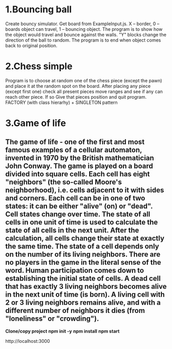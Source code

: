 # 1.Bouncing ball
Create bouncy simulator. Get board from ExampleInput.js. X – border, 0 – boards object can travel, 1 – bouncing object. 
The program is to show how the object would travel and bounce against the walls. 
"Y" blocks change the direction of the ball to random.
The program is to end when object comes back to original position. 

# 2.Chess simple
Program is to choose at random one of the chess piece (except the pawn) and place it at the random spot on the board. 
After placing any piece (except first one) check all present pieces move ranges and see if any can reach other piece. 
If so Give that pieces position and quit program. FACTORY (with class hierarhy) + SINGLETON pattern

# 3.Game of life
The game of life - one of the first and most famous examples of a cellular automaton, invented in 1970 by the British mathematician John Conway.
The game is played on a board divided into square cells. Each cell has eight "neighbors" (the so-called Moore's neighborhood),
i.e. cells adjacent to it with sides and corners. Each cell can be in one of two states: it can be either "alive" (on) or "dead".
Cell states change over time. The state of all cells in one unit of time is used to calculate the state of all cells in the next unit.
After the calculation, all cells change their state at exactly the same time. The state of a cell depends only on the number of its living neighbors.
There are no players in the game in the literal sense of the word. Human participation comes down to establishing the initial state of cells.
A dead cell that has exactly 3 living neighbors becomes alive in the next unit of time (is born).
A living cell with 2 or 3 living neighbors remains alive, and with a different number of neighbors it dies (from "loneliness" or "crowding").
-------------------------------------------------------------------------------------------------------------------------------------------------
**Clone/copy project**
**npm init -y**
**npm install**
**npm start**

http://localhost:3000
